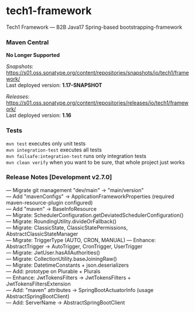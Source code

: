 # tech1-framework
Tech1 Framework — B2B Java17 Spring-based bootstrapping-framework 

### Maven Central
**No Longer Supported**

_Snapshots_: https://s01.oss.sonatype.org/content/repositories/snapshots/io/tech1/framework/  
Last deployed version: **1.17-SNAPSHOT**  

_Releases_: https://s01.oss.sonatype.org/content/repositories/releases/io/tech1/framework/  
Last deployed version: **1.16** 

### Tests
`mvn test` executes only unit tests  
`mvn integration-test` executes all tests  
`mvn failsafe:integration-test` runs only integration tests  
`mvn clean verify` when you want to be sure, that whole project just works  

### Release Notes [Development v2.7.0]
— Migrate git management "dev/main" → "main/version"  
— Add "mavenConfigs" → ApplicationFrameworkProperties (required maven-resource-plugin configured)  
— Add "maven" → BaseInfoResource  
— Migrate: SchedulerConfiguration.getDeviatedSchedulerConfiguration()  
— Migrate: RoundingUtility.divideOrFallback()  
— Migrate: ClassicState, ClassicStatePermissions, AbstractClassicStateManager  
— Migrate: TriggerType (AUTO, CRON, MANUAL)
— Enhance: AbstractTrigger → AutoTrigger, CronTrigger, UserTrigger  
— Migrate: JwtUser.hasAllAuthorities()  
— Migrate: CollectionUtility.baseJoiningRaw()  
— Migrate: DatetimeConstants + json.deserializers  
— Add: prototype on Plurable + Plurals  
— Enhance: JwtTokensFilters → JwtTokensFilters + JwtTokensFiltersExtension  
— Add: "maven" attributes → SpringBootActuatorInfo (usage AbstractSpringBootClient)  
— Add: ServerName → AbstractSpringBootClient  
